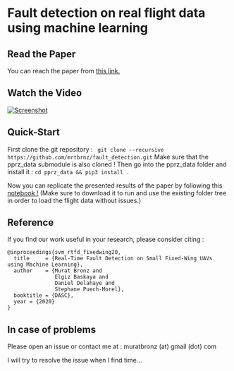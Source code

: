 # Fault detection on real flight data using machine learning 

<!-- 
Requires the "pprz_data" class to read and extract the paparazzi log files
Get it from the below reprository: 
git clone https://github.com/mrtbrnz/pprz_data 
pip3 install .
 -->

## Read the Paper
You can reach the paper from [this link.](https://hal.archives-ouvertes.fr/hal-03018053)


## Watch the Video
[![Screenshot](https://img.youtube.com/vi/hmDJsCBVJxY/0.jpg)](https://youtu.be/hmDJsCBVJxY)

## Quick-Start
First clone the git repository :
``` git clone --recursive https://github.com/mrtbrnz/fault_detection.git```
Make sure that the pprz_data submodule is also cloned !
Then go into the pprz_data folder and install it :
``` cd pprz_data && pip3 install . ```

Now you can replicate the presented results of the paper by following this [notebook !](https://github.com/mrtbrnz/fault_detection/blob/master/SVM/SVM_implementation_as_in_paper.ipynb) (Make sure to download it to run and use the existing folder tree in order to load the flight data without issues.)


## Reference
If you find our work useful in your research, please consider citing :
```
@inproceedings{svm_rtfd_fixedwing20,
  title     = {Real-Time Fault Detection on Small Fixed-Wing UAVs using Machine Learning},
  author    = {Murat Bronz and
               Elgiz Baskaya and
               Daniel Delahaye and 
               Stephane Puech-Morel},
  booktitle = {DASC},
  year = {2020}
}
```

## In case of problems
Please open an issue or contact me at : muratbronz (at) gmail (dot) com

I will try to resolve the issue when I find time...

